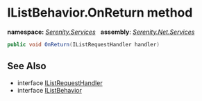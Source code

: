 # IListBehavior.OnReturn method
**namespace:** *[Serenity.Services](../../README.md#serenity.services-namespace)*   **assembly**: *[Serenity.Net.Services](../../README.md)*

```csharp
public void OnReturn(IListRequestHandler handler)
```

## See Also

* interface [IListRequestHandler](../IListRequestHandler.md)
* interface [IListBehavior](../IListBehavior.md)